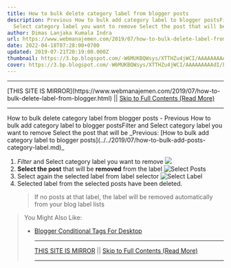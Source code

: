 ```yaml
---
title: How to bulk delete category label from blogger posts
description: Previous How to bulk add category label to blogger postsFilter and
  Select category label you want to remove Select the post that will be
author: Dimas Lanjaka Kumala Indra
url: https://www.webmanajemen.com/2019/07/how-to-bulk-delete-label-from-blogger.html
date: 2022-04-18T07:28:00+0700
updated: 2019-07-21T20:19:00.000Z
thumbnail: https://3.bp.blogspot.com/-W6MUKBQWsys/XTTHZu4jWCI/AAAAAAAAAdI/kShJnPPkBgIWriKW2AAXvnH41q4-R2DhQCLcBGAs/s1600/Screenshot_4.png
cover: https://3.bp.blogspot.com/-W6MUKBQWsys/XTTHZu4jWCI/AAAAAAAAAdI/kShJnPPkBgIWriKW2AAXvnH41q4-R2DhQCLcBGAs/s1600/Screenshot_4.png
---
```


<hr/> [THIS SITE IS MIRROR](https://www.webmanajemen.com/2019/07/how-to-bulk-delete-label-from-blogger.html) || <a href="https://www.webmanajemen.com/2019/07/how-to-bulk-delete-label-from-blogger.html" rel="follow" class="button" id="read-more">Skip to Full Contents (Read More)</a> <hr/> How to bulk delete category label from blogger posts - Previous How to bulk add category label to blogger postsFilter and Select category label you want to remove Select the post that will be _Previous: [How to bulk add category label to blogger posts](../../2019/07/how-to-bulk-add-posts-category-label.md)_

1.  _Filter_ and Select category label you want to remove [![](https://3.bp.blogspot.com/-W6MUKBQWsys/XTTHZu4jWCI/AAAAAAAAAdI/kShJnPPkBgIWriKW2AAXvnH41q4-R2DhQCLcBGAs/s1600/Screenshot_4.png)](https://3.bp.blogspot.com/-W6MUKBQWsys/XTTHZu4jWCI/AAAAAAAAAdI/kShJnPPkBgIWriKW2AAXvnH41q4-R2DhQCLcBGAs/s1600/Screenshot_4.png)
2.  **Select the post** that will be **removed** from the label ![Select Posts](https://3.bp.blogspot.com/-43zGiVgY4Fk/XTTHOVXzg_I/AAAAAAAAAdE/mo_hABpl43YcelluUTcohR6K_oFTWEp9wCLcBGAs/s1600/Screenshot_5.png)
3.  Select again the selected label from label selector ![Select Label](https://2.bp.blogspot.com/-hwB2UcHi24w/XTTIWXqs4YI/AAAAAAAAAdk/UtOgg6ikCQ0LVaePFIq6vuDnEJj4flrugCLcBGAs/s1600/Screenshot_6.png)
4.  Selected label from the selected posts have been deleted.
    > If no posts at that label, the label will be removed automatically from your blog label lists

> You Might Also Like:
> - [Blogger Conditional Tags For Desktop](../../2017/05/conditional-tags-blogger-for-desktop.md) <hr/> [THIS SITE IS MIRROR](https://www.webmanajemen.com/2019/07/how-to-bulk-delete-label-from-blogger.html) || <a href="https://www.webmanajemen.com/2019/07/how-to-bulk-delete-label-from-blogger.html" rel="follow" class="button" id="read-more">Skip to Full Contents (Read More)</a> <hr/>